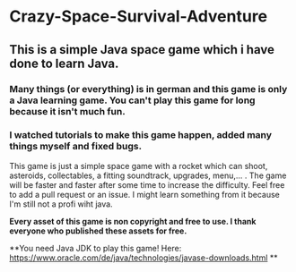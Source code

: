 # Crazy-Space-Survival-Adventure

## This is a simple Java space game which i have done to learn Java. 
### Many things (or everything) is in german and this game is only a Java learning game. You can't play this game for long because it isn't much fun.
### I watched tutorials to make this game happen, added many things myself and fixed bugs. 

This game is just a simple space game with a rocket which can shoot, asteroids, collectables, a fitting soundtrack, upgrades, menu,... . 
The game will be faster and faster after some time to increase the difficulty.
Feel free to add a pull request or an issue. I might learn something from it because I'm still not a profi wiht java.

**Every asset of this game is non copyright and free to use. I thank everyone who published these assets for free.**

**You need Java JDK to play this game! Here: https://www.oracle.com/de/java/technologies/javase-downloads.html **
